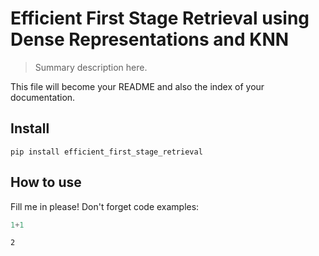 # Efficient First Stage Retrieval using Dense Representations and KNN
> Summary description here.


This file will become your README and also the index of your documentation.

## Install

`pip install efficient_first_stage_retrieval`

## How to use

Fill me in please! Don't forget code examples:

```python
1+1
```




    2


